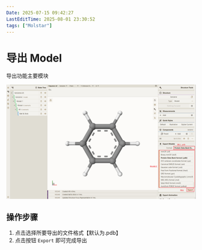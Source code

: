 ```yaml
---
Date: 2025-07-15 09:42:27
LastEditTime: 2025-08-01 23:30:52
tags: ["Molstar"]
---
```


# 导出 Model

导出功能主要模块

![export_models](./assets/export_models.webp)

## 操作步骤

1. 点击选择所要导出的文件格式【默认为.pdb】
2. 点击按钮 `Export` 即可完成导出
